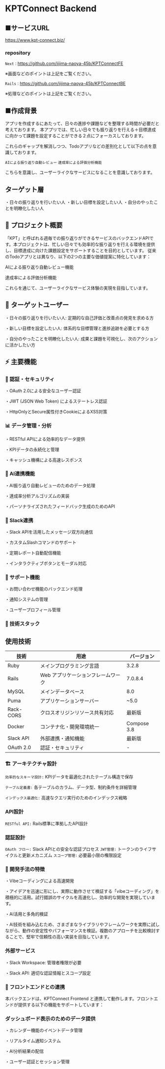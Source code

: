 # KPTConnect Backend

## ■サービスURL
https://www.kpt-connect.biz/

### repository
`Next：`https://github.com/iijima-naoya-45b/KPTConnectFE

※画面などのポイントは上記をご覧ください。

`Rails：`https://github.com/iijima-naoya-45b/KPTConnectBE

※処理などのポイントは上記をご覧ください。

## ■作成背景
アプリを作成するにあたって、日々の進捗や課題などを整理する時間が必要だと考えております。
本アプリでは、忙しい日々でも振り返りを行える＋目標達成に向かって課題を設定することができる２点にフォーカスしております。

これらのギャップを解消しつつ、Todoアプリなどの差別化として以下の点を意識しております。

`AIによる振り返り自動レビュー`
`達成率による評価分析機能`

こちらを意識し、ユーザーライクなサービスになることを意識しております。

## ターゲット層

・日々の振り返りを行いたい人
・新しい目標を設定したい人
・自分のやったことを明瞭化したい人

## 📝 プロジェクト概要
「KPT」と呼ばれる週毎での振り返りができるサービスのバックエンドAPIです。本プロジェクトは、忙しい日々でも効率的な振り返りを行える環境を提供し、目標達成に向けた課題設定をサポートすることを目的としています。
従来のTodoアプリとは異なり、以下の2つの主要な価値提案に特化しています：

AIによる振り返り自動レビュー機能

達成率による評価分析機能

これらを通じて、ユーザーライクなサービス体験の実現を目指しています。
## 🎯 ターゲットユーザー

・日々の振り返りを行いたい人: 定期的な自己評価と改善点の発見を求める方

・新しい目標を設定したい人: 体系的な目標管理と進捗追跡を必要とする方

・自分のやったことを明瞭化したい人: 成果と課題を可視化し、次のアクションに活かしたい方

## ⚡ 主要機能
### 🔐 認証・セキュリティ

・OAuth 2.0による安全なユーザー認証

・JWT (JSON Web Token) によるステートレス認証

・HttpOnlyとSecure属性付きCookieによるXSS対策

###  📊 データ管理・分析

・RESTful APIによる効率的なデータ提供

・KPIデータの永続化と管理

・キャッシュ機構による高速レスポンス

### 🤖 AI連携機能

・AI振り返り自動レビューのためのデータ処理

・達成率分析アルゴリズムの実装

・パーソナライズされたフィードバック生成のためのAPI

### 📱 Slack連携

・Slack APIを活用したメッセージ双方向通信

・カスタムSlashコマンドのサポート

・定期レポート自動配信機能

・インタラクティブボタンとモーダル対応

### 📧 サポート機能

・お問い合わせ機能のバックエンド処理

・通知システムの管理

・ユーザープロフィール管理

### 🔧 技術スタック
## 使用技術

| 技術        | 用途                                   | バージョン     |
| ----------- | -------------------------------------- | -------------- |
| Ruby        | メインプログラミング言語               | 3.2.8          |
| Rails       | Web アプリケーションフレームワーク      | 7.0.8.4        |
| MySQL       | メインデータベース                     | 8.0            |
| Puma        | アプリケーションサーバー               | ~5.0           |
| Rack-CORS   | クロスオリジンリソース共有対応         | 最新版         |
| Docker      | コンテナ化・開発環境統一               | Compose 3.8    |
| Slack API   | 外部連携・通知機能                     | 最新版         |
| OAuth 2.0   | 認証・セキュリティ                     | -              |

### 🏗️ アーキテクチャ設計

`効率的なスキーマ設計:` KPIデータを最適化されたテーブル構造で保存

`テーブル定義書:` 各テーブルのカラム、データ型、制約条件を詳細管理

`インデックス最適化:` 高速なクエリ実行のためのインデックス戦略

### API設計

`RESTful API:` Rails標準に準拠したAPI設計

### 認証設計

`OAuth フロー:` Slack APIとの安全な認証プロセス
`JWT管理:` トークンのライフサイクルと更新メカニズム
`スコープ管理:` 必要最小限の権限設定

### 🚀 開発手法の特徴
・Vibeコーディングによる高速開発

・アイデアを迅速に形にし、実際に動作させて検証する「vibeコーディング」を積極的に活用。試行錯誤のサイクルを高速化し、効率的な開発を実現しています。

・AI活用と多角的検証

・AI技術を組み込むため、さまざまなライブラリやフレームワークを実際に試しながら、動作の安定性やパフォーマンスを検証。複数のアプローチを比較検討することで、堅牢で信頼性の高い実装を目指しています。

### 外部サービス

・Slack Workspace: 管理者権限が必要

・Slack API: 適切な認証情報とスコープ設定

### 🔄 フロントエンドとの連携
本バックエンドは、KPTConnect Frontend と連携して動作します。フロントエンドが提供する以下の機能をサポートしています：

### ダッシュボード表示のためのデータ提供
・カレンダー機能のイベントデータ管理

・リアルタイム通知システム

・AI分析結果の配信

・ユーザー認証とセッション管理
